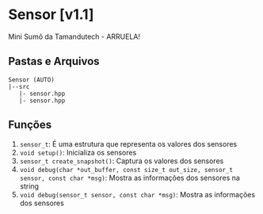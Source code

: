 # Sensor [v1.1]
 Mini Sumô da Tamandutech - ARRUELA!

## Pastas e Arquivos
 ```
 Sensor (AUTO)
 |--src
    |- sensor.hpp
    |- sensor.hpp
 ```

## Funções
 1. `sensor_t`: É uma estrutura que representa os valores dos sensores
 2. `void setup()`: Inicializa os sensores
 3. `sensor_t create_snapshot()`: Captura os valores dos sensores
 4. `void debug(char *out_buffer, const size_t out_size, sensor_t sensor, const char *msg)`: Mostra as informações dos sensores na string
 5. `void debug(sensor_t sensor, const char *msg)`: Mostra as informações dos sensores

